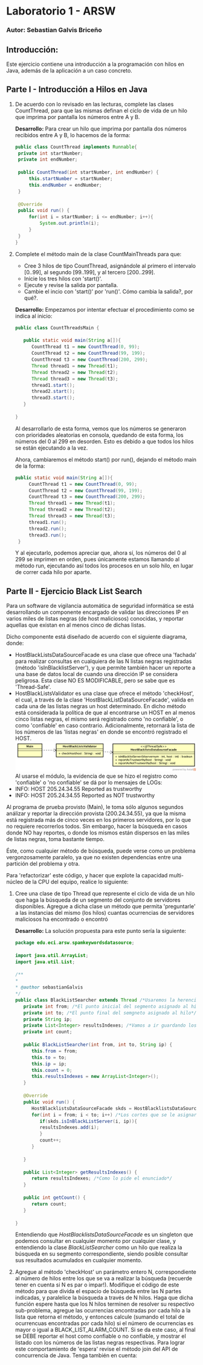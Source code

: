 # Laboratorio 1 - ARSW
### Autor: Sebastian Galvis Briceño
## Introducción:
Este ejercicio contiene una introducción a la programación con hilos en Java, además de la aplicación a un caso concreto.

## Parte I - Introducción a Hilos en Java
1. De acuerdo con lo revisado en las lecturas, complete las clases CountThread, para que las mismas definan el ciclo de vida de un hilo que imprima por pantalla los números entre A y B.

   **Desarrollo:** Para crear un hilo que imprima por pantalla dos números recibidos entre A y B, lo hacemos de la forma:

   ```java
   public class CountThread implements Runnable{
    private int startNumber;
    private int endNumber;

    public CountThread(int startNumber, int endNumber) {
        this.startNumber = startNumber;
        this.endNumber = endNumber;
    }

    @Override
    public void run() {
        for(int i = startNumber; i <= endNumber; i++){
            System.out.println(i);
        }
    }
   }
   ```



2. Complete el método main de la clase CountMainThreads para que:
   - Cree 3 hilos de tipo CountThread, asignándole al primero el intervalo [0..99], al segundo [99..199], y al tercero [200..299].
   - Inicie los tres hilos con 'start()'.
   - Ejecute y revise la salida por pantalla.
   - Cambie el incio con 'start()' por 'run()'. Cómo cambia la salida?, por qué?.
   
   **Desarrollo:** Empezamos por intentar efectuar el procedimiento como se indica al inicio:
   ```java
   public class CountThreadsMain {

      public static void main(String a[]){
         CountThread t1 = new CountThread(0, 99);
         CountThread t2 = new CountThread(99, 199);
         CountThread t3 = new CountThread(200, 299);
         Thread thread1 = new Thread(t1);
         Thread thread2 = new Thread(t2);
         Thread thread3 = new Thread(t3);
         thread1.start();
         thread2.start();
         thread3.start();
      }

   }
   ```
   Al desarrollarlo de esta forma, vemos que los números se generaron con prioridades aleatorias en consola, quedando de esta forma, los números del 0 al 299 en desorden. Esto es debido a que todos los hilos se están ejecutando a la vez.
   
   Ahora, cambiaremos el método start() por run(), dejando el método main de la forma:
   ```java
   public static void main(String a[]){
        CountThread t1 = new CountThread(0, 99);
        CountThread t2 = new CountThread(99, 199);
        CountThread t3 = new CountThread(200, 299);
        Thread thread1 = new Thread(t1);
        Thread thread2 = new Thread(t2);
        Thread thread3 = new Thread(t3);
        thread1.run();
        thread2.run();
        thread3.run();
    }
   ```
   Y al ejecutarlo, podemos apreciar que, ahora sí, los números del 0 al 299 se imprimen en orden, pues únicamente estamos llamando al método run, ejecutando así todos los procesos en un solo hilo, en lugar de correr cada hilo por aparte.

## Parte II - Ejercicio Black List Search
Para un software de vigilancia automática de seguridad informática se está desarrollando un componente encargado de validar las direcciones IP en varios miles de listas negras (de host maliciosos) conocidas, y reportar aquellas que existan en al menos cinco de dichas listas.

Dicho componente está diseñado de acuerdo con el siguiente diagrama, donde:
* HostBlackListsDataSourceFacade es una clase que ofrece una 'fachada' para realizar consultas en cualquiera de las N listas negras registradas (método 'isInBlacklistServer'), y que permite también hacer un reporte a una base de datos local de cuando una dirección IP se considera peligrosa. Esta clase NO ES MODIFICABLE, pero se sabe que es 'Thread-Safe'.
* HostBlackListsValidator es una clase que ofrece el método 'checkHost', el cual, a través de la clase 'HostBlackListDataSourceFacade', valida en cada una de las listas negras un host determinado. En dicho método está considerada la política de que al encontrarse un HOST en al menos cinco listas negras, el mismo será registrado como 'no confiable', o como 'confiable' en caso contrario. Adicionalmente, retornará la lista de los números de las 'listas negras' en donde se encontró registrado el HOST.
![Model.png](img/Model.png)
  Al usarse el módulo, la evidencia de que se hizo el registro como 'confiable' o 'no confiable' se dá por lo mensajes de LOGs:
* INFO: HOST 205.24.34.55 Reported as trustworthy 
* INFO: HOST 205.24.34.55 Reported as NOT trustworthy

Al programa de prueba provisto (Main), le toma sólo algunos segundos análizar y reportar la dirección provista (200.24.34.55), ya que la misma está registrada más de cinco veces en los primeros servidores, por lo que no requiere recorrerlos todos. Sin embargo, hacer la búsqueda en casos donde NO hay reportes, o donde los mismos están dispersos en las miles de listas negras, toma bastante tiempo. 

Éste, como cualquier método de búsqueda, puede verse como un problema vergonzosamente paralelo, ya que no existen dependencias entre una partición del problema y otra. 

Para 'refactorizar' este código, y hacer que explote la capacidad multi-núcleo de la CPU del equipo, realice lo siguiente:
1. Cree una clase de tipo Thread que represente el ciclo de vida de un hilo que haga la búsqueda de un segmento del conjunto de servidores disponibles. Agregue a dicha clase un método que permita 'preguntarle' a las instancias del mismo (los hilos) cuantas ocurrencias de servidores maliciosos ha encontrado o encontró

   **Desarrollo:** La solución propuesta para este punto sería la siguiente:
   ``` java
   package edu.eci.arsw.spamkeywordsdatasource;
   
   import java.util.ArrayList;
   import java.util.List;
   
   /**
   *
   * @author sebastianGalvis
   */
   public class BlackListSearcher extends Thread /*Usaremos la herencia en lugar de la implementación de la interfaz, pues así lo solicita el ejercicio*/{
      private int from; /*El punto inicial del segmento asignado al hilo*/
      private int to; /*El punto final del semgneto asignado al hilo*/
      private String ip;
      private List<Integer> resultsIndexes; /*Vamos a ir guardando los índices de aquellas blacklist que reportaron la ip*/
      private int count;
   
      public BlackListSearcher(int from, int to, String ip) {
         this.from = from;
         this.to = to;
         this.ip = ip;
         this.count = 0;
         this.resultsIndexes = new ArrayList<Integer>();
      }
   
      @Override
      public void run() {
         HostBlacklistsDataSourceFacade skds = HostBlacklistsDataSourceFacade.getInstance(); /* Por la forma en que se usa en Main, podemos interpretar que es un singleton que podemos consultar en cualquier momento */
         for(int i = from; i < to; i++) /*Los cortes que se le asignarán a cada hilo*/ {
            if(skds.isInBlackListServer(i, ip)){
            resultsIndexes.add(i);
            }
            count++;
         }
      
      }
   
      public List<Integer> getResultsIndexes() {
         return resultsIndexes; /*Como lo pide el enunciado*/
      }
      
      public int getCount() {
         return count;
      }
   
   }
   ```
      Entendiendo que *HostBlacklistsDataSourceFacade* es un singleton que podemos consultar en cualquier momento por cualquier clase, y entendiendo la clase *BlackListSearcher* como un hilo que realiza la búsqueda en su segmento correspondiente, siendo posible consultar sus resultados acumulados en cualquier momento.


2. Agregue al método 'checkHost' un parámetro entero N, correspondiente al número de hilos entre los que se va a realizar la búsqueda (recuerde tener en cuenta si N es par o impar!). Modifique el código de este método para que divida el espacio de búsqueda entre las N partes indicadas, y paralelice la búsqueda a través de N hilos. Haga que dicha función espere hasta que los N hilos terminen de resolver su respectivo sub-problema, agregue las ocurrencias encontradas por cada hilo a la lista que retorna el método, y entonces calcule (sumando el total de ocurrencuas encontradas por cada hilo) si el número de ocurrencias es mayor o igual a BLACK_LIST_ALARM_COUNT. Si se da este caso, al final se DEBE reportar el host como confiable o no confiable, y mostrar el listado con los números de las listas negras respectivas. Para lograr este comportamiento de 'espera' revise el método join del API de concurrencia de Java. Tenga también en cuenta:
